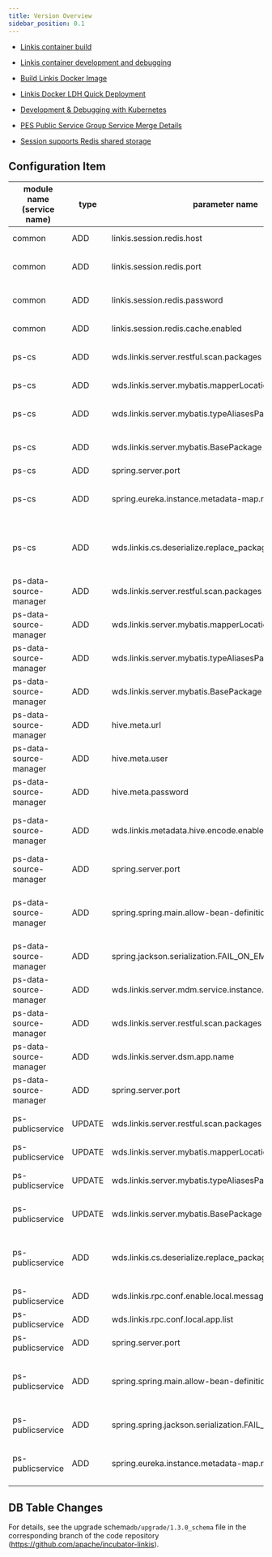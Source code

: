 ```yaml
---
title: Version Overview
sidebar_position: 0.1
---
```

- [Linkis container build](/development/linkis-docker-build-instrument.md)
- [Linkis container development and debugging](/development/linkis-docker-build-instrument.md)

- [Build Linkis Docker Image](/development/linkis-docker-build-instrument.md)
- [Linkis Docker LDH Quick Deployment](/development/linkis-debug-with-helm-charts.md)
- [Development & Debugging with Kubernetes](development/linkis-debug-with-helm-charts.md)
- [PES Public Service Group Service Merge Details](/blog/2022/10/09/linkis-service-merge)
- [Session supports Redis shared storage](/user-guide/sso-with-redis.md)


## Configuration Item

| module name (service name) | type | parameter name | default value | description |
| --------------- | ----- | -------------------------------------------------------- | ---------------- | ------------------------------------------------------- |
| common | ADD |linkis.session.redis.host| 127.0.0.1 | redis connection IP |
| common | ADD |linkis.session.redis.port| 6379 | redis connection port |
| common | ADD |linkis.session.redis.password| test123 | redis connection password |
| common | ADD |linkis.session.redis.cache.enabled| false | redis sso switch |
| ps-cs | ADD | wds.linkis.server.restful.scan.packages | org.apache.linkis.cs.server.restful | restful packages scan path |
| ps-cs | ADD | wds.linkis.server.mybatis.mapperLocations | classpath*:org/apache/linkis/cs/persistence/dao/impl/*.xml | mapper scan path |
| ps-cs | ADD | wds.linkis.server.mybatis.typeAliasesPackage | org.apache.linkis.cs.persistence.entity |  table map entity class package path |
| ps-cs | ADD | wds.linkis.server.mybatis.BasePackage | org.apache.linkis.cs.persistence.dao | Mybatis package scan path |
| ps-cs | ADD | spring.server.port | 9108 | server port |
| ps-cs | ADD | spring.eureka.instance.metadata-map.route | cs_1_dev | ps-cs route prefix(must be start with cs_) |
| ps-cs | ADD | wds.linkis.cs.deserialize.replace_package_header.enable |  false | Whether to replace the packet header during deserialization |
| ps-data-source-manager | ADD | wds.linkis.server.restful.scan.packages | org.apache.linkis.datasourcemanager.core.restful | restfu packages Scan path |
| ps-data-source-manager | ADD | wds.linkis.server.mybatis.mapperLocations | classpath:org/apache/linkis/datasourcemanager/core/dao/mapper/*.xml | Mapper Scan path |
| ps-data-source-manager | ADD | wds.linkis.server.mybatis.typeAliasesPackage | org.apache.linkis.datasourcemanager.common.domain,org.apache.linkis.datasourcemanager.core.vo |  table map entity class package path |
| ps-data-source-manager | ADD | wds.linkis.server.mybatis.BasePackage | org.apache.linkis.datasourcemanager.core.dao | Mybatis package scan path |
| ps-data-source-manager | ADD | hive.meta.url | None | hive connection ip |
| ps-data-source-manager | ADD | hive.meta.user | None | hive connection user |
| ps-data-source-manager | ADD | hive.meta.password | None | hive connection password |
| ps-data-source-manager | ADD | wds.linkis.metadata.hive.encode.enabled | false | Whether to enable BASE64 codec |
| ps-data-source-manager | ADD | spring.server.port | 9109 | server port |
| ps-data-source-manager | ADD | spring.spring.main.allow-bean-definition-overriding | true | Whether beans are allowed to define overrides |
| ps-data-source-manager | ADD | spring.jackson.serialization.FAIL_ON_EMPTY_BEANS | false | Whether empty beans are allowed |
| ps-data-source-manager | ADD | wds.linkis.server.mdm.service.instance.expire-in-seconds | 1800 | server instance expire time|
| ps-data-source-manager | ADD | wds.linkis.server.restful.scan.packages | org.apache.linkis.metadata.query.server.restful | restfu packages Scan path |
| ps-data-source-manager | ADD | wds.linkis.server.dsm.app.name | linkis-ps-data-source-manager | server name |
| ps-data-source-manager | ADD | spring.server.port | 9110 | server port |
| ps-publicservice | UPDATE | wds.linkis.server.restful.scan.packages | org.apache.linkis.cs.server.restful,org.apache.linkis.datasourcemanager.core.restful,org.apache.linkis.metadata.query.server.restful,org.apache.linkis.jobhistory.restful,org.apache.linkis.variable.restful,org.apache.linkis.configuration.restful,org.apache.linkis.udf.api,org.apache.linkis.filesystem.restful,org.apache.linkis.filesystem.restful,org.apache.linkis.instance.label.restful,org.apache.linkis.metadata.restful.api,org.apache.linkis.cs.server.restful,org.apache.linkis.bml.restful,org.apache.linkis.errorcode.server.restful | restfu packages Scan path |
|ps-publicservice|UPDATE|wds.linkis.server.mybatis.mapperLocations|classpath*:org/apache/linkis/cs/persistence/dao/impl/*.xml,classpath:org/apache/linkis/datasourcemanager/core/dao/mapper/*.xml,classpath:org/apache/linkis/jobhistory/dao/impl/*.xml,classpath:org/apache/linkis/variable/dao/impl/*.xml,classpath:org/apache/linkis/configuration/dao/impl/*.xml,classpath:org/apache/linkis/udf/dao/impl/*.xml,classpath:org/apache/linkis/instance/label/dao/impl/*.xml,classpath:org/apache/linkis/metadata/hive/dao/impl/*.xml,org/apache/linkis/metadata/dao/impl/*.xml,classpath:org/apache/linkis/bml/dao/impl/*.xml|Mapper Scan path|
|ps-publicservice|UPDATE|wds.linkis.server.mybatis.typeAliasesPackage|org.apache.linkis.cs.persistence.entity,org.apache.linkis.datasourcemanager.common.domain,org.apache.linkis.datasourcemanager.core.vo,org.apache.linkis.configuration.entity,org.apache.linkis.jobhistory.entity,org.apache.linkis.udf.entity,org.apache.linkis.variable.entity,org.apache.linkis.instance.label.entity,org.apache.linkis.manager.entity,org.apache.linkis.metadata.domain,org.apache.linkis.bml.entity|  table map entity class package path |
|ps-publicservice|UPDATE|wds.linkis.server.mybatis.BasePackage|org.apache.linkis.cs.persistence.dao,org.apache.linkis.datasourcemanager.core.dao,org.apache.linkis.jobhistory.dao,org.apache.linkis.variable.dao,org.apache.linkis.configuration.dao,org.apache.linkis.udf.dao,org.apache.linkis.instance.label.dao,org.apache.linkis.metadata.hive.dao,org.apache.linkis.metadata.dao,org.apache.linkis.bml.dao,org.apache.linkis.errorcode.server.dao,org.apache.linkis.publicservice.common.lock.dao|  Mybatis package scan path |
| ps-publicservice | ADD | wds.linkis.cs.deserialize.replace_package_header.enable | false | Whether to replace the packet header during deserialization |
| ps-publicservice | ADD | wds.linkis.rpc.conf.enable.local.message | true | enable local message |
| ps-publicservice | ADD | wds.linkis.rpc.conf.local.app.list | linkis-ps-publicservice | local app list |
| ps-publicservice | ADD | spring.server.port | 9105 | server port |
| ps-publicservice | ADD | spring.spring.main.allow-bean-definition-overriding | true | Whether beans are allowed to define overrides |
| ps-publicservice | ADD | spring.spring.jackson.serialization.FAIL_ON_EMPTY_BEANS | false | Whether empty beans are allowed |
| ps-publicservice | ADD | spring.eureka.instance.metadata-map.route | cs_1_dev | route prefix(must be start with cs_ |

## DB Table Changes
For details, see the upgrade schema`db/upgrade/1.3.0_schema` file in the corresponding branch of the code repository (https://github.com/apache/incubator-linkis).